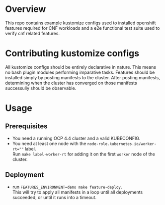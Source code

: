 # Overview

This repo contains example kustomize configs used to installed openshift features required for CNF workloads and a e2e functional test suite used to verify cnf related features.

# Contributing kustomize configs

All kustomize configs should be entirely declarative in nature. This means no bash plugin modules performing imparative tasks. Features should be installed simply by posting manifests to the cluster. After posting manifests, determining when the cluster has converged on those manifests successully should be observable.

# Usage

## Prerequisites

- You need a running OCP 4.4 cluster and a valid KUBECONFIG.
- You need at least one node with the `node-role.kubernetes.io/worker-rt=""` label.  
  Run `make label-worker-rt` for adding it on the first `worker` node of the cluster.

## Deployment

- run `FEATURES_ENVIRONMENT=demo make feature-deploy`.  
  This will try to apply all manifests in a loop until all deployments succeeded, or until it runs into a timeout.
